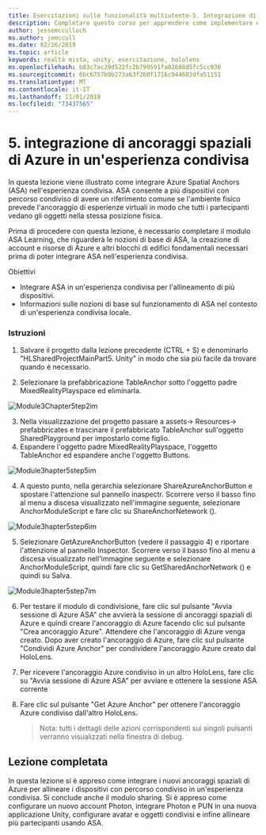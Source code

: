 ```yaml
---
title: Esercitazioni sulle funzionalità multiutente-5. Integrazione di ancoraggi spaziali di Azure in un'esperienza condivisa
description: Completare questo corso per apprendere come implementare esperienze condivise multiutente all'interno di un'applicazione HoloLens 2.
author: jessemcculloch
ms.author: jemccull
ms.date: 02/26/2019
ms.topic: article
keywords: realtà mista, unity, esercitazione, hololens
ms.openlocfilehash: b83c7ac39d522fc2b799591fa02608d5fc5cc930
ms.sourcegitcommit: 6bc6757b9b273a63f260f1716c944603dfa51151
ms.translationtype: MT
ms.contentlocale: it-IT
ms.lasthandoff: 11/01/2019
ms.locfileid: "73437565"
---
```

# <a name="5-integrating-azure-spatial-anchors-into-a-shared-experience"></a>5. integrazione di ancoraggi spaziali di Azure in un'esperienza condivisa

In questa lezione viene illustrato come integrare Azure Spatial Anchors (ASA) nell'esperienza condivisa. ASA consente a più dispositivi con percorso condiviso di avere un riferimento comune se l'ambiente fisico prevede l'ancoraggio di esperienze virtuali in modo che tutti i partecipanti vedano gli oggetti nella stessa posizione fisica.

Prima di procedere con questa lezione, è necessario completare il modulo ASA Learning, che riguarderà le nozioni di base di ASA, la creazione di account e risorse di Azure e altri blocchi di edifici fondamentali necessari prima di poter integrare ASA nell'esperienza condivisa.

Obiettivi

- Integrare ASA in un'esperienza condivisa per l'allineamento di più dispositivi.
- Informazioni sulle nozioni di base sul funzionamento di ASA nel contesto di un'esperienza condivisa locale.

### <a name="instructions"></a>Istruzioni

1. Salvare il progetto dalla lezione precedente (CTRL + S) e denominarlo "HLSharedProjectMainPart5. Unity" in modo che sia più facile da trovare quando è necessario.

2. Selezionare la prefabbricazione TableAnchor sotto l'oggetto padre MixedRealityPlayspace ed eliminarla.

![Module3Chapter5tep2im](images/module3chapter5step2im.PNG)

3.  Nella visualizzazione del progetto passare a assets-> Resources-> prefabbricates e trascinare il prefabbricato TableAnchor sull'oggetto SharedPlayground per impostarlo come figlio.
4.  Espandere l'oggetto padre MixedRealityPlayspace, l'oggetto TableAnchor ed espandere anche l'oggetto Buttons. 

![Module3hapter5step5im](images/module3chapter5step5im.PNG)

4. A questo punto, nella gerarchia selezionare ShareAzureAnchorButton e spostare l'attenzione sul pannello inaspectr. Scorrere verso il basso fino al menu a discesa visualizzato nell'immagine seguente, selezionare AnchorModuleScript e fare clic su ShareAnchorNetework ().

![Module3hapter5step6im](images/module3chapter5step6im.PNG)

5. Selezionare GetAzureAnchorButton (vedere il passaggio 4) e riportare l'attenzione al pannello Inspector. Scorrere verso il basso fino al menu a discesa visualizzato nell'immagine seguente e selezionare AnchorModuleScript, quindi fare clic su GetSharedAnchorNetwork () e quindi su Salva.

![Module3hapter5step7im](images/module3chapter5step7im.PNG)

6. Per testare il modulo di condivisione, fare clic sul pulsante "Avvia sessione di Azure ASA" che avvierà la sessione di ancoraggi spaziali di Azure e quindi creare l'ancoraggio di Azure facendo clic sul pulsante "Crea ancoraggio Azure". Attendere che l'ancoraggio di Azure venga creato. Dopo aver creato l'ancoraggio di Azure, fare clic sul pulsante "Condividi Azure Anchor" per condividere l'ancoraggio Azure creato dal HoloLens.

7. Per ricevere l'ancoraggio Azure condiviso in un altro HoloLens, fare clic su "Avvia sessione di Azure ASA" per avviare e ottenere la sessione ASA corrente

8. Fare clic sul pulsante "Get Azure Anchor" per ottenere l'ancoraggio Azure condiviso dall'altro HoloLens.

   > Nota: tutti i dettagli delle azioni corrispondenti sui singoli pulsanti verranno visualizzati nella finestra di debug.

## <a name="congratulations"></a>Lezione completata

In questa lezione si è appreso come integrare i nuovi ancoraggi spaziali di Azure per allineare i dispositivi con percorso condiviso in un'esperienza condivisa. Si conclude anche il modulo sharing. Si è appreso come configurare un nuovo account Photon, integrare Photon e PUN in una nuova applicazione Unity, configurare avatar e oggetti condivisi e infine allineare più partecipanti usando ASA. 


